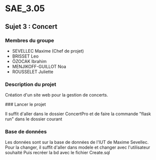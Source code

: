 # SAE_3.05

## Sujet 3 : Concert

### Membres du groupe

- SEVELLEC Maxime (Chef de projet)
- BRISSET Leo
- ÖZOCAK Ibrahim
- MENJIKOFF-GUILLOT Noa
- ROUSSELET Juliette

### Description du projet

Création d'un site web pour la gestion de concerts.

### Lancer le projet

Il suffit d'aller dans le dossier ConcertPro et de faire la commande "flask run" dans le dossier courant

### Base de données

Les données sont sur la base de données de l'IUT de Maxime Sevellec. Pour la changer, il suffit d'aller dans modele et changer avec l'utilisateur souhaité
Puis recréer la bd avec le fichier Create.sql
